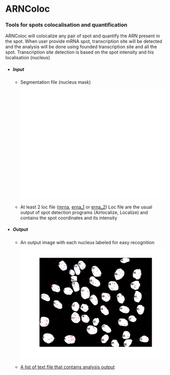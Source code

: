 ARNColoc
========

### Tools for spots colocalisation and quantification

ARNColoc will colocalize any pair of spot and quantify the ARN present in the spot.
When user provide mRNA spot, transcription site will be detected and the analysis will be done using founded transcription site and all the spot.
Transcription site detection is based on the spot intensity and his localisation (nucleus)

* ##### Input
    
    * Segmentation file (nucleus mask)
    
        ![alt tag](example/input/mask_for_display.png)
        
    * At least 2 loc file ([mrna](example/input/mRNA.loc), [erna_1](example/input/s_eRNA.loc) or [erna_2](example/input/as_eRNA.loc))
        Loc file are the usual output of spot detection programs (Airlocalize, Localize) and contains the spot coordinates and its intensity
        

* ##### Output
    * An output image with each nucleus labeled for easy recognition
    
        ![alt tag](example/output/final_label.png)
    
    * [A list of text file that contains analysis output](example/output/)
    
    





